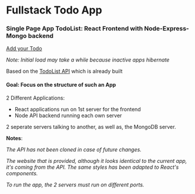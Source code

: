 # Fullstack Todo App
### Single Page App TodoList: React Frontend with Node-Express-Mongo backend

[Add your Todo](https://todos-with-react.herokuapp.com/ "Deployed")

*Note: Initial load may take a while because inactive apps hibernate*

Based on the [TodoList API](https://github.com/ioanmeri/todo-api) which is already built 

#### Goal: Focus on the structure of such an App

2 Different Applications:
* React applications run on 1st server for the frontend
* Node API backend running each own server

2 seperate servers talking to another, as well as, the MongoDB server.

**Notes**:

*The API has not been cloned in case of future changes.*

*The website that is provided, although it looks identical to the current app, it's coming from the API.
The same styles has been adapted to React's components.*

*To run the app, the 2 servers must run on different ports.*
